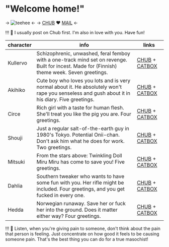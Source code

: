 # "Welcome home!"
-> ![teehee](https://files.catbox.moe/sndrc0.png) <-
-> [CHUB](https://www.chub.ai/users/hypovolemia) ❤️ [MAIL](mailto:rottingprincess@proton.me) <-

!!! 🦷 I usually post on Chub first. I'm also in love with you. Have fun!
	
character | info | links
---------- | ----------- | ------
Kullervo | Schizophrenic, unwashed, feral femboy with a one-track mind set on revenge. Built for incest. Made for (Finnish) theme week. Seven greetings. | [CHUB](https://www.chub.ai/characters/hypovolemia/kullervo-2c190c29) + [CATBOX](https://files.catbox.moe/rwgbkg.png)
Akihiko | Cute boy who loves you lots and is very normal about it. He absolutely won't rape you senseless and gush about it in his diary. Five greetings. | [CHUB](https://www.chub.ai/characters/hypovolemia/akihiko-67fe9899) + [CATBOX](https://files.catbox.moe/bibjjh.png)
Circe | Rich girl with a taste for human flesh. She'll treat you like the pig you are. Four greetings. | [CHUB](https://www.chub.ai/characters/hypovolemia/circe-1a4d3f2f) + [CATBOX](https://files.catbox.moe/3txpvn.png)
Shouji | Just a regular salt-of-the-earth guy in 1980's Tokyo. Potential Onii-chan. Don't ask him what he does for work. Two greetings. | [CHUB](https://www.chub.ai/characters/hypovolemia/shouji-077b38ac) + [CATBOX](https://files.catbox.moe/2n6ood.png)
Mitsuki | From the stars above: Twinkling Doll Miru Miru has come to save you! Five greetings. | [CHUB](https://www.chub.ai/characters/hypovolemia/twinkling-doll-miru-miru-ea977bf4) + [CATBOX](https://files.catbox.moe/k8s1oh.png)
Dahlia | Southern tweaker who wants to have some fun with you. Her rifle might be included. Four greetings, and you get fucked in every one. | [CHUB](https://www.chub.ai/characters/hypovolemia/dahlia-79a42855) + [CATBOX](https://files.catbox.moe/2htjok.png)
Hedda | Norwegian runaway. Save her or fuck her into the ground. Does it matter either way? Four greetings. | [CHUB](https://www.chub.ai/characters/hypovolemia/hedda-36054e13) + [CATBOX](https://files.catbox.moe/qjvdk2.png)

!!! 🥩 Listen, when you're giving pain to someone, don't think about the pain that person is feeling. Just concentrate on how good it feels to be causing someone pain. That's the best thing you can do for a true masochist!